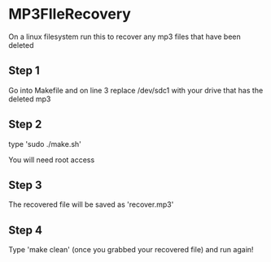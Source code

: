# MP3FIleRecovery
On a linux filesystem run this to recover any mp3 files that have been deleted

## Step 1
Go into Makefile and on line 3 replace /dev/sdc1 with your drive that has the deleted mp3

## Step 2
type 'sudo ./make.sh'

You will need root access

## Step 3
The recovered file will be saved as 'recover.mp3'

## Step 4
Type 'make clean' (once you grabbed your recovered file) and run again!
